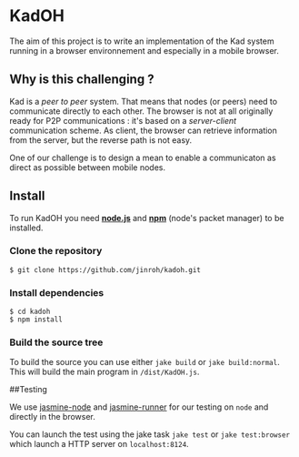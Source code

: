 KadOH
=====

The aim of this project is to write an implementation of the Kad system running in a browser environnement and especially in a mobile browser.

## Why is this challenging ?

Kad is a _peer to peer_ system. That means that nodes (or peers) need to communicate directly to each other. The browser is not at all originally ready for P2P communications : it's based on a _server-client_ communication scheme. As client, the browser can retrieve information from the server, but the reverse path is not easy.

One of our challenge is to design a mean to enable a communicaton as direct as possible between mobile nodes.


## Install

To run KadOH you need __[node.js]__ and __[npm]__ \(node's packet manager\) to be installed.

### Clone the repository

    $ git clone https://github.com/jinroh/kadoh.git
    
### Install dependencies

    $ cd kadoh
    $ npm install
    
### Build the source tree

To build the source you can use either `jake build` or `jake build:normal`. This will build the main program in `/dist/KadOH.js`.


##Testing

We use [jasmine-node] and [jasmine-runner] for our testing on `node` and directly in the browser.

You can launch the test using the jake task `jake test` or `jake test:browser` which launch a HTTP server on `localhost:8124`.



[node.js]:https://github.com/joyent/node
[npm]:https://github.com/isaacs/npm
[jasmine-runner]:https://github.com/jamescarr/jasmine-tool
[jasmine-node]:https://github.com/mhevery/jasmine-node
